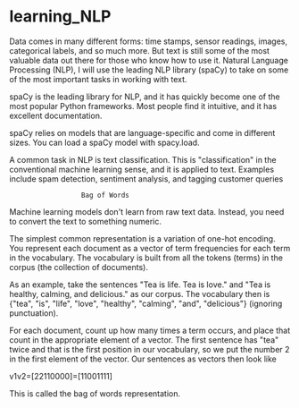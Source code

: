 # learning_NLP
Data comes in many different forms: time stamps, sensor readings, images, categorical labels, and so much more. But text is still some of the most valuable data out there for those who know how to use it. Natural Language Processing (NLP), I will use the leading NLP library (spaCy) to take on some of the most important tasks in working with text.

spaCy is the leading library for NLP, and it has quickly become one of the most popular Python frameworks. Most people find it intuitive, and it has excellent documentation.

spaCy relies on models that are language-specific and come in different sizes. You can load a spaCy model with spacy.load.

A common task in NLP is text classification. This is "classification" in the conventional machine learning sense, and it is applied to text. Examples include spam detection, sentiment analysis, and tagging customer queries


                      Bag of Words
Machine learning models don't learn from raw text data. Instead, you need to convert the text to something numeric.

The simplest common representation is a variation of one-hot encoding. You represent each document as a vector of term frequencies for each term in the vocabulary. The vocabulary is built from all the tokens (terms) in the corpus (the collection of documents).

As an example, take the sentences "Tea is life. Tea is love." and "Tea is healthy, calming, and delicious." as our corpus. The vocabulary then is {"tea", "is", "life", "love", "healthy", "calming", "and", "delicious"} (ignoring punctuation).

For each document, count up how many times a term occurs, and place that count in the appropriate element of a vector. The first sentence has "tea" twice and that is the first position in our vocabulary, so we put the number 2 in the first element of the vector. Our sentences as vectors then look like

v1v2=[22110000]=[11001111]
 
This is called the bag of words representation.
